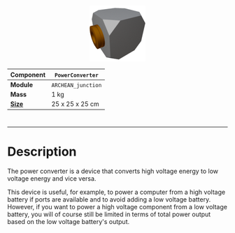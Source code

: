 <p align="center">
  <img src="PowerConverter.png" />
</p>

|Component|`PowerConverter`|
|---|---|
|**Module**|`ARCHEAN_junction`|
|**Mass**|1 kg|
|[**Size**](# "Based on the component's occupancy in a fixed 25cm grid.")|25 x 25 x 25 cm|
#
---

# Description

The power converter is a device that converts high voltage energy to low voltage energy and vice versa.

This device is useful, for example, to power a computer from a high voltage battery if ports are available and to avoid adding a low voltage battery. However, if you want to power a high voltage component from a low voltage battery, you will of course still be limited in terms of total power output based on the low voltage battery's output.
